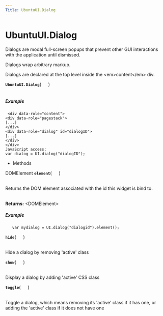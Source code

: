 ```yaml
---
Title: UbuntuUI.Dialog
---
```


# UbuntuUI.Dialog

<p>Dialogs are modal full-screen popups that prevent other GUI interactions with the application until dismissed.</p>
<p>Dialogs wrap arbitrary markup.</p>
<p>Dialogs are declared at the top level inside the &lt;em&gt;content&lt;/em&gt; div.</p>
<strong class="name"><code>UbuntuUI.Dialog</code></strong>( <code>  </code> ) 
<br>
</span><br>
<h5>Example</h5>
<pre class="code prettyprint"><code> &lt;div data-role=&quot;content&quot;&gt;
&lt;div data-role=&quot;pagestack&quot;&gt;
[...]
&lt;/div&gt;
&lt;div data-role=&quot;dialog&quot; id=&quot;dialogID&quot;&gt;
[...]
&lt;/div&gt;
&lt;/div&gt;
JavaScript access:
var dialog = UI.dialog(&quot;dialogID&quot;);
</code></pre>
<ul>
<li>Methods</li>
</ul>
DOMElement <strong class="name"><code>element</code></strong>( <code>  </code> ) 
<br>
</span><br>
<p>Returns the DOM element associated with the id this widget is bind to.</p>
<br><strong>Returns:</strong> &lt;DOMElement&gt; 
<h5>Example</h5>
<pre class="code prettyprint"><code>   var mydialog = UI.dialog(&quot;dialogid&quot;).element();</code></pre>
<strong class="name"><code>hide</code></strong>( <code>  </code> ) 
<br>
</span><br>
<p>Hide a dialog by removing 'active' class</p>
<strong class="name"><code>show</code></strong>( <code>  </code> ) 
<br>
</span><br>
<p>Display a dialog by adding 'active' CSS class</p>
<strong class="name"><code>toggle</code></strong>( <code>  </code> ) 
<br>
</span><br>
<p>Toggle a dialog, which means removing its 'active' class if it has one, or adding the 'active' class if it does not have one</p>

